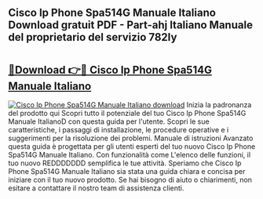 ## Cisco Ip Phone Spa514G Manuale Italiano Download gratuit PDF - Part-ahj Italiano Manuale del proprietario del servizio 782Iy

# <h2><a href="http://dffwli.blite.top/?on=Cisco+Ip+Phone+Spa514G+Manuale+Italiano">🔗Download 👉🔴 Cisco Ip Phone Spa514G Manuale Italiano</a></h2>

[![Cisco Ip Phone Spa514G Manuale Italiano download](https://i.imgur.com/lujVjoI.png)](http://dffwli.blite.top/?on=Cisco+Ip+Phone+Spa514G+Manuale+Italiano)
Inizia la padronanza del prodotto qui Scopri tutto il potenziale del tuo Cisco Ip Phone Spa514G Manuale ItalianoD con questa guida per l'utente. Scopri le sue caratteristiche, i passaggi di installazione, le procedure operative e i suggerimenti per la risoluzione dei problemi. Manuale di istruzioni Avanzato questa guida è progettata per gli utenti esperti del tuo nuovo Cisco Ip Phone Spa514G Manuale Italiano. Con funzionalità come L'elenco delle funzioni, il tuo nuovo REDDDDDDD semplifica le tue attività. Speriamo che Cisco Ip Phone Spa514G Manuale Italiano sia stata una guida chiara e concisa per iniziare con il tuo nuovo prodotto. Se hai bisogno di aiuto o chiarimenti, non esitare a contattare il nostro team di assistenza clienti.

